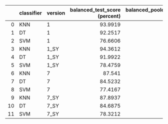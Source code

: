 |    | classifier   | version   |   balanced_test_score (percent) |   balanced_pooled_test_score (percent) |   time (s) |
|---:|:-------------|:----------|--------------------------------:|---------------------------------------:|-----------:|
|  0 | KNN          | 1         |                         93.9919 |                                97.9703 |   0.389835 |
|  1 | DT           | 1         |                         92.2517 |                                95.3326 |   0.635311 |
|  2 | SVM          | 1         |                         76.6606 |                                91.1231 |  83.192    |
|  3 | KNN          | 1_SY      |                         94.3612 |                                97.9694 |   0.347521 |
|  4 | DT           | 1_SY      |                         91.9922 |                                95.3349 |   0.642604 |
|  5 | SVM          | 1_SY      |                         78.4759 |                                92.723  |  74.4986   |
|  6 | KNN          | 7         |                         87.541  |                                97.4455 |   0.445726 |
|  7 | DT           | 7         |                         84.5232 |                                94.5406 |   0.373586 |
|  8 | SVM          | 7         |                         77.4167 |                                91.7891 | 330.406    |
|  9 | KNN          | 7_SY      |                         87.8937 |                                97.3534 |   0.422079 |
| 10 | DT           | 7_SY      |                         84.6875 |                                94.5162 |   0.45056  |
| 11 | SVM          | 7_SY      |                         78.3212 |                                93.2679 | 211.258    |
